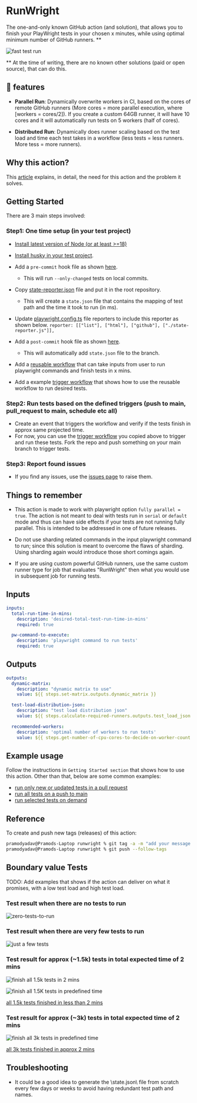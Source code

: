 # RunWright

The one-and-only known GitHub action (and solution), that allows you to finish your PlayWright tests in your chosen x minutes, while using optimal minimum number of GitHub runners. **

![fast test run](docs/3k-tests-in-90-seconds.png)

** At the time of writing, there are no known other solutions (paid or open source), that can do this.

## 🚀 features

- **Parallel Run**: Dynamically overwrite workers in CI, based on the cores of remote GitHub runners (More cores = more parallel execution, where [workers = cores/2]). If you create a custom 64GB runner, it will have 10 cores and it will automatically run tests on 5 workers (half of cores).

- **Distributed Run**: Dynamically does runner scaling based on the test load and time each test takes in a workflow (less tests = less runners. More tess = more runners).

## Why this action?

This [article](https://pramodkumaryadav.github.io/power-tester/blogs/blog2.html) explains, in detail, the need for this action and the problem it solves.

## Getting Started

There are 3 main steps involved:

### Step1: One time setup (in your test project)

- [Install latest version of Node (or at least >=18)](https://nodejs.org/en)

- [Install husky in your test project](https://typicode.github.io/husky/get-started.html).

- Add a `pre-commit` hook file as shown [here](https://github.com/PramodKumarYadav/playwright-sandbox/blob/main/.husky/pre-commit).
  - This will run `--only-changed` tests on local commits.

- Copy [state-reporter.json](https://github.com/PramodKumarYadav/playwright-sandbox/blob/main/state-reporter.js) file and put it in the root repository.
  - This will create a `state.json` file that contains the mapping of test path and the time it took to run (in ms).

- Update [playwright.config.ts](https://github.com/PramodKumarYadav/playwright-sandbox/blob/main/playwright.config.ts) file reporters to include this reporter as shown below.
`reporter: [["list"], ["html"], ["github"], ["./state-reporter.js"]],`

- Add a `post-commit` hook file as shown [here](https://github.com/PramodKumarYadav/playwright-sandbox/blob/main/.husky/post-commit).
  - This will automatically add `state.json` file to the branch.

- Add a [reusable workflow](https://github.com/PramodKumarYadav/playwright-sandbox/blob/main/.github/workflows/reusable-workflow.yml) that can take inputs from user to run playwright commands and finish tests in x mins.

- Add a example [trigger workflow](https://github.com/PramodKumarYadav/playwright-sandbox/blob/main/.github/workflows/run-all-tests-on-push-to-main.yml) that shows how to use the reusable workflow to run desired tests.

### Step2: Run tests based on the defined triggers (push to main, pull_request to main, schedule etc all)

- Create an event that triggers the workflow and verify if the tests finish in approx same projected time.
 - For now, you can use the [trigger workflow](https://github.com/PramodKumarYadav/playwright-sandbox/blob/main/.github/workflows/run-all-tests-on-push-to-main.yml) you copied above to trigger and run these tests. Fork the repo and push something on your main branch to trigger tests.

### Step3: Report found issues

- If you find any issues, use the [issues page](https://github.com/PramodKumarYadav/runwright/issues) to raise them.

## Things to remember

- This action is made to work with playwright option `fully parallel = true`. The action is not meant to deal with tests run in `serial` or `default` mode and thus can have side effects if your tests are not running fully parallel. This is intended to be addressed in one of future releases.

- Do not use sharding related commands in the input playwright command to run; since this solution is meant to overcome the flaws of sharding. Using sharding again would introduce those short comings again.

- If you are using custom powerful GitHub runners, use the same custom runner type for job that evaluates "RunWright" then what you would use in subsequent job for running tests.

## Inputs

```yaml {"id":"01J2XFHJFST5N0A1651KZ5JCAT"}
inputs:
  total-run-time-in-mins:  
    description: 'desired-total-test-run-time-in-mins'
    required: true

  pw-command-to-execute:  
    description: 'playwright command to run tests'
    required: true

```

## Outputs

```yaml {"id":"01J2XFHJFST5N0A1651MMCD9FR"}
outputs:
  dynamic-matrix:
    description: "dynamic matrix to use"
    value: ${{ steps.set-matrix.outputs.dynamic_matrix }}

  test-load-distribution-json:
    description: "test load distribution json"
    value: ${{ steps.calculate-required-runners.outputs.test_load_json }}

  recommended-workers:  
    description: 'optimal number of workers to run tests'
    value: ${{ steps.get-number-of-cpu-cores-to-decide-on-worker-count.outputs.RECOMMENDED_WORKERS }}

```

## Example usage

Follow the instructions in `Getting Started section` that shows how to use this action. Other than that, below are some common examples:

- [run only new or updated tests in a pull request](https://github.com/PramodKumarYadav/playwright-sandbox/blob/main/.github/workflows/run-only-touched-tests-on-pull-requests.yml)
- [run all tests on a push to main](https://github.com/PramodKumarYadav/playwright-sandbox/blob/main/.github/workflows/run-all-tests-on-push-to-main.yml)
- [run selected tests on demand](https://github.com/PramodKumarYadav/playwright-sandbox/blob/main/.github/workflows/run-any-tests-on-demand.yml)

## Reference

To create and push new tags (releases) of this action:

```sh {"id":"01J2XFHJFT1K765K3D5J6BDSSC"}
pramodyadav@Pramods-Laptop runwright % git tag -a -m "add your message here" v1                   
pramodyadav@Pramods-Laptop runwright % git push --follow-tags   

```

## Boundary value Tests

TODO: Add examples that shows if the action can deliver on what it promises, with a low test load and high test load.

### Test result when there are no tests to run

![zero-tests-to-run](docs/0-zero-tests-to-run.png)

### Test result when there are very few tests to run

![just a few tests](docs/less-tests-equals-less-runners-and-less-time.png)

### Test result for approx (~1.5k) tests in total expected time of 2 mins

![finish all 1.5k tests in 2 mins](docs/finish-1.5k-tests-in-2-mins-jobs.png)

![finish all 1.5K tests in predefined time](docs/finish-1.5k-tests-in-2mins.png)

[all 1.5k tests finished in less than 2 mins](https://www.loom.com/share/c13973941f60401797d840a31e3a6767?sid=c8741b3b-4863-4509-8d0a-43fb7aad8945)

### Test result for approx (~3k) tests in total expected time of 2 mins

![finish all 3k tests in predefined time](docs/finish-3k-tests-in-2mins.png)

[all 3k tests finished in approx 2 mins](https://www.loom.com/share/7e2a3f093d264619886c6b261696af86?sid=d75b3fb8-0e11-4573-bc00-f575c99db6b9)

## Troubleshooting

- It could be a good idea to generate the \state.json\ file from scratch every few days or weeks to avoid having redundant test path and names.
